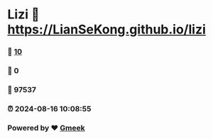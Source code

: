 # Lizi :link: https://LianSeKong.github.io/lizi 
### :page_facing_up: [10](https://LianSeKong.github.io/lizi/tag.html) 
### :speech_balloon: 0 
### :hibiscus: 97537 
### :alarm_clock: 2024-08-16 10:08:55 
### Powered by :heart: [Gmeek](https://github.com/Meekdai/Gmeek)

